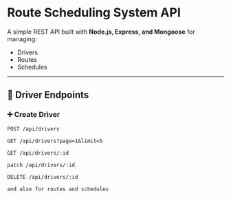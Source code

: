 # Route Scheduling System API

A simple REST API built with **Node.js, Express, and Mongoose** for managing:
- Drivers
- Routes
- Schedules

---
## 🚖 Driver Endpoints

### ➕ Create Driver
```http
POST /api/drivers

GET /api/drivers?page=1&limit=5

GET /api/drivers/:id

patch /api/drivers/:id

DELETE /api/drivers/:id

and alse for routes and schedules
